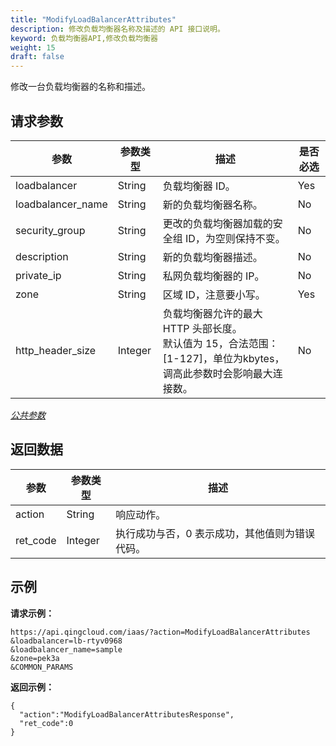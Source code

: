 ```yaml
---
title: "ModifyLoadBalancerAttributes"
description: 修改负载均衡器名称及描述的 API 接口说明。
keyword: 负载均衡器API,修改负载均衡器
weight: 15
draft: false
---
```


修改一台负载均衡器的名称和描述。

## 请求参数

| 参数 | 参数类型 | 描述 | 是否必选 |
| --- | --- | --- | --- |
| loadbalancer | String | 负载均衡器 ID。 | Yes |
| loadbalancer_name | String | 新的负载均衡器名称。 | No |
| security_group | String | 更改的负载均衡器加载的安全组 ID，为空则保持不变。 | No |
| description | String | 新的负载均衡器描述。 | No |
| private_ip | String | 私网负载均衡器的 IP。 | No |
| zone | String | 区域 ID，注意要小写。 | Yes |
| http_header_size | Integer | 负载均衡器允许的最大 HTTP 头部长度。<br/>默认值为 15，合法范围：[1-127]，单位为kbytes，调高此参数时会影响最大连接数。 | No |

[_公共参数_](../../gei_api/parameters/)

## 返回数据

| 参数 | 参数类型 | 描述 |
| --- | --- | --- |
| action | String | 响应动作。 |
| ret_code | Integer | 执行成功与否，0 表示成功，其他值则为错误代码。 |

## 示例

**请求示例：**

```
https://api.qingcloud.com/iaas/?action=ModifyLoadBalancerAttributes
&loadbalancer=lb-rtyv0968
&loadbalancer_name=sample
&zone=pek3a
&COMMON_PARAMS
```

**返回示例：**

```
{
  "action":"ModifyLoadBalancerAttributesResponse",
  "ret_code":0
}
```
